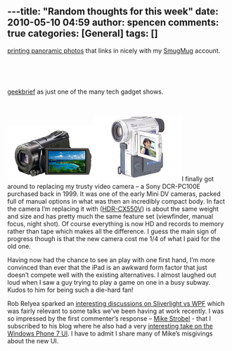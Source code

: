 ---title: "Random thoughts for this week"
date: 2010-05-10 04:59
author: spencen
comments: true
categories: [General]
tags: []
---
[printing panoramic photos](https://www.fotoflot.com) that links in nicely with my [SmugMug](http://www.smugmug.com/) account.
  

&#160;
  

&#160;
  

[geekbrief](http://www.geekbrief.tv/) as just one of the many tech gadget shows.
  

&#160;
  

![HDR-CX550V](/images/HDR-CX550V.png "HDR-CX550V")![DCR-PC100E](/images/DCR-PC100E.png "DCR-PC100E")I finally got around to replacing my trusty video camera – a Sony DCR-PC100E purchased back in 1999. It was one of the early Mini DV cameras, packed full of manual options in what was then an incredibly compact body. In fact the camera I’m replacing it with ([HDR-CX550V](http://www.sonystyle.com/webapp/wcs/stores/servlet/ProductDisplay?catalogId=10551&amp;storeId=10151&amp;langId=-1&amp;productId=8198552921666073231)) is about the same weight and size and has pretty much the same feature set (viewfinder, manual focus, night shot). Of course everything is now HD and records to memory rather than tape which makes all the difference. I guess the main sign of progress though is that the new camera cost me 1/4 of what I paid for the old one.
  

Having now had the chance to see an play with one first hand, I’m more convinced than ever that the iPad is an awkward form factor that just doesn’t compete well with the existing alternatives. I almost laughed out loud when I saw a guy trying to play a game on one in a busy subway. Kudos to him for being such a die-hard fan!
  

Rob Relyea sparked an [interesting discussions on Sliverlight vs WPF](http://blogs.windowsclient.net/rob_relyea/archive/2010/05/06/did-you-debate-using-silverlight-or-wpf-for-a-project.aspx#319960) which was fairly relevant to some talks we’ve been having at work recently. I was so impressed by the first commenter’s response – [Mike Strobel](http://codedreams.blogspot.com/) - that I subscribed to his blog where he also had a very [interesting take on the Windows Phone 7 UI](http://codedreams.blogspot.com/2010/04/windows-phone-7-ux-part-1-usability.html). I have to admit I share many of Mike’s misgivings about the new UI.


